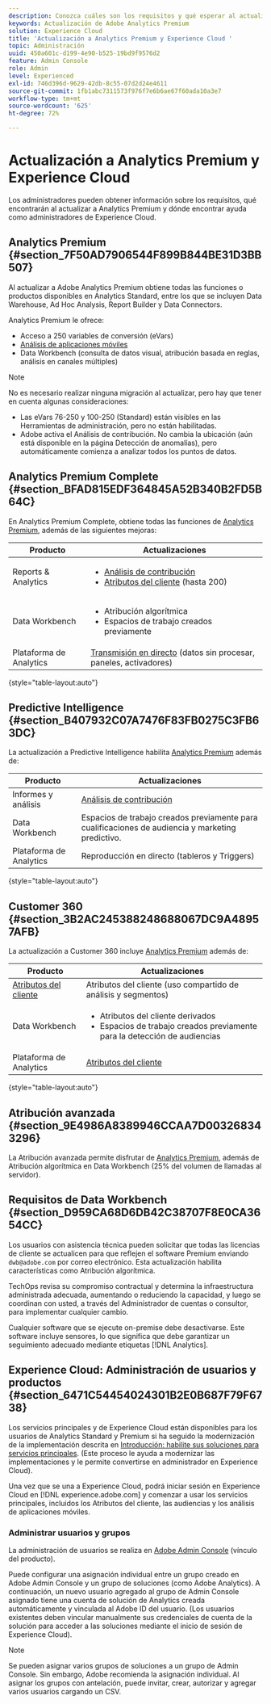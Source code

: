 ```yaml
---
description: Conozca cuáles son los requisitos y qué esperar al actualizar a Analytics Premium.
keywords: Actualización de Adobe Analytics Premium
solution: Experience Cloud
title: 'Actualización a Analytics Premium y Experience Cloud '
topic: Administración
uuid: 450a601c-d199-4e90-b525-19bd9f9576d2
feature: Admin Console
role: Admin
level: Experienced
exl-id: 746d396d-9629-42db-8c55-07d2d24e4611
source-git-commit: 1fb1abc7311573f976f7e6b6ae67f60ada10a3e7
workflow-type: tm+mt
source-wordcount: '625'
ht-degree: 72%

---
```


# Actualización a Analytics Premium y Experience Cloud

Los administradores pueden obtener información sobre los requisitos, qué encontrarán al actualizar a Analytics Premium y dónde encontrar ayuda como administradores de Experience Cloud.

## Analytics Premium {#section_7F50AD7906544F899B844BE31D3BB507}

Al actualizar a Adobe Analytics Premium obtiene todas las funciones o productos disponibles en Analytics Standard, entre los que se incluyen Data Warehouse, Ad Hoc Analysis, Report Builder y Data Connectors.

Analytics Premium le ofrece:

* Acceso a 250 variables de conversión (eVars)
* [Análisis de aplicaciones móviles](https://experienceleague.adobe.com/docs/mobile-services/using/home.html?lang=es)
* Data Workbench (consulta de datos visual, atribución basada en reglas, análisis en canales múltiples)

>[!NOTE]
>
>No es necesario realizar ninguna migración al actualizar, pero hay que tener en cuenta algunas consideraciones:
>
>* Las eVars 76-250 y 100-250 (Standard) están visibles en las Herramientas de administración, pero no están habilitadas.
>* Adobe activa el Análisis de contribución. No cambia la ubicación (aún está disponible en la página Detección de anomalías), pero automáticamente comienza a analizar todos los puntos de datos.


## Analytics Premium Complete {#section_BFAD815EDF364845A52B340B2FD5B64C}

En Analytics Premium Complete, obtiene todas las funciones de [Analytics Premium](upgrade-to-analytics-premium.md#section_7F50AD7906544F899B844BE31D3BB507), además de las siguientes mejoras:

| Producto | Actualizaciones |
|--- |--- |
| Reports &amp; Analytics | <ul><li>[Análisis de contribución](https://experienceleague.adobe.com/docs/analytics/analyze/analysis-workspace/virtual-analyst/contribution-analysis/ca-tokens.html?lang=en)</li><li>[Atributos del cliente](attributes.md#concept_ACFEE7C8B8E94875BA0825CDF4913AF1) (hasta 200)</li></ul> |
| Data Workbench | <ul><li>Atribución algorítmica</li><li>Espacios de trabajo creados previamente</li></ul> |
| Plataforma de Analytics | [Transmisión en directo](https://github.com/AdobeDocs/analytics-1.4-apis/blob/master/docs/live-stream-api/index.md) (datos sin procesar, paneles, activadores) |

{style=&quot;table-layout:auto&quot;}

## Predictive Intelligence {#section_B407932C07A7476F83FB0275C3FB63DC}

La actualización a Predictive Intelligence habilita [Analytics Premium](upgrade-to-analytics-premium.md#section_7F50AD7906544F899B844BE31D3BB507) además de:

| Producto | Actualizaciones |
|---|---|
| Informes y análisis | [Análisis de contribución](https://experienceleague.adobe.com/docs/analytics/analyze/analysis-workspace/virtual-analyst/contribution-analysis/ca-tokens.html?lang=en) |
| Data Workbench | Espacios de trabajo creados previamente para cualificaciones de audiencia y marketing predictivo. |
| Plataforma de Analytics | Reproducción en directo (tableros y Triggers) |

{style=&quot;table-layout:auto&quot;}

## Customer 360 {#section_3B2AC245388248688067DC9A48957AFB}

La actualización a Customer 360 incluye [Analytics Premium](upgrade-to-analytics-premium.md#section_7F50AD7906544F899B844BE31D3BB507) además de:

| Producto | Actualizaciones |
|--- |--- |
| [Atributos del cliente](attributes.md) | Atributos del cliente (uso compartido de análisis y segmentos) |
| Data Workbench | <ul><li>Atributos del cliente derivados</li><li>Espacios de trabajo creados previamente para la detección de audiencias</li></ul> |
| Plataforma de Analytics | [Atributos del cliente](attributes.md) |

{style=&quot;table-layout:auto&quot;}

## Atribución avanzada {#section_9E4986A8389946CCAA7D003268343296}

La Atribución avanzada permite disfrutar de [Analytics Premium](upgrade-to-analytics-premium.md#section_7F50AD7906544F899B844BE31D3BB507), además de Atribución algorítmica en Data Workbench (25% del volumen de llamadas al servidor).

## Requisitos de Data Workbench {#section_D959CA68D6DB42C38707F8E0CA3654CC}

Los usuarios con asistencia técnica pueden solicitar que todas las licencias de cliente se actualicen para que reflejen el software Premium enviando `dwb@adobe.com` por correo electrónico. Esta actualización habilita características como Atribución algorítmica.

TechOps revisa su compromiso contractual y determina la infraestructura administrada adecuada, aumentando o reduciendo la capacidad, y luego se coordinan con usted, a través del Administrador de cuentas o consultor, para implementar cualquier cambio.

Cualquier software que se ejecute on-premise debe desactivarse. Este software incluye sensores, lo que significa que debe garantizar un seguimiento adecuado mediante etiquetas [!DNL Analytics].

## Experience Cloud: Administración de usuarios y productos {#section_6471C54454024301B2E0B687F79F6738}

Los servicios principales y de Experience Cloud están disponibles para los usuarios de Analytics Standard y Premium si ha seguido la modernización de la implementación descrita en [Introducción: habilite sus soluciones para servicios principales](core-services.md#concept_07ED1D5C64234E77976E6D572E78FB9C). (Este proceso le ayuda a modernizar las implementaciones y le permite convertirse en administrador en Experience Cloud).

Una vez que se una a Experience Cloud, podrá iniciar sesión en Experience Cloud en [!DNL experience.adobe.com] y comenzar a usar los servicios principales, incluidos los Atributos del cliente, las audiencias y los análisis de aplicaciones móviles.

### Administrar usuarios y grupos

La administración de usuarios se realiza en [Adobe Admin Console](https://helpx.adobe.com/es/enterprise/using/admin-console.html) (vínculo del producto).

Puede configurar una asignación individual entre un grupo creado en Adobe Admin Console y un grupo de soluciones (como Adobe Analytics). A continuación, un nuevo usuario agregado al grupo de Admin Console asignado tiene una cuenta de solución de Analytics creada automáticamente y vinculada al Adobe ID del usuario. (Los usuarios existentes deben vincular manualmente sus credenciales de cuenta de la solución para acceder a las soluciones mediante el inicio de sesión de Experience Cloud).

>[!NOTE]
>
>Se pueden asignar varios grupos de soluciones a un grupo de Admin Console. Sin embargo, Adobe recomienda la asignación individual. Al asignar los grupos con antelación, puede invitar, crear, autorizar y agregar varios usuarios cargando un CSV.
